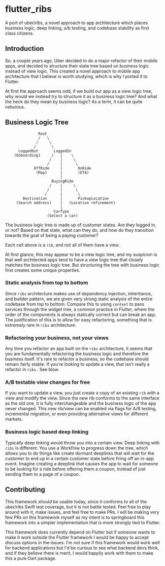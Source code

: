 # flutter_ribs

A port of uber/ribs, a novel approach to app architecture which places business logic, deep linking, a/b testing, and codebase stability as first class citizens.

## Introduction

So, a couple years ago, Uber decided to do a major refactor of their mobile apps, and decided to structure their state tree based on business logic instead of view logic. This created a novel approach to mobile app architecture that I believe is worth studying, which is why I ported it to Flutter.

At first the approach seems odd, if we build our app as a view logic tree, why would we instead try to structure it as a business logic tree? And what the heck do they mean by business logic? As a term, it can be quite nebulous.

## Business Logic Tree

```
               Root
               /   \
              /     \
             /       \
      LoggedOut       LoggedIn
    (Onboarding)     /   |    \
                    /    |     \
                   /     |      \
             OffRide     |       OnRide      
              (Map)      |       (ETA)
                         | 
                     BuyingRide
                    /    |     \
                   /     |      \
                  /      |       \
        Destination      |       PickupLocation
     (Search address)    |   (Location refinement)
                         |
                      CarType
                   (Select a car)
```

The business logic tree is made up of customer states. Are they logged in, or not? Based on that state, what can they do, and how do they transition towards the goal of being a paying customer?

Each cell above is a `rib`, and not all of them have a view.

At first glance, this may appear to be a view logic tree, and my suspicion is that well architected apps tend to have a view logic tree that closely matches the business logic tree. But structuring the tree with business logic first creates some unique properties.

### Static analysis from top to bottom

Since `ribs` architecture makes use of dependency injection, inheritance, and builder pattern, we are given very strong static analysis of the entire codebase from top to bottom. Compare this to using `context` to pass services through the widget tree, a common practice in Flutter, where the order of the components is always statically correct but can break an app. The justification of this is to allow for easy refactoring, something that is extremely rare in `ribs` architecture.

### Refactoring your business, not your views

Any time you refactor an app built on the `ribs` architecture, it seems that you are fundamentally refactoring the business logic and therefore the business itself. It's rare to refactor a business, so the codebase should remain fairly stable. If you're looking to update a view, that isn't really a refactor in `ribs.` See blow.

### A/B testable view changes for free

If you want to update a view, you just create a copy of an existing `rib` with a view and modify the view. Since the new rib conforms to the same interface as the old one, it is fully interchangeable and the business logic of the app never changed. This new rib/view can be enabled via flags for A/B testing, incremental migration, or even providing alternative views for different markets.

### Business logic based deep linking

Typically deep linking would throw you into a certain view. Deep linking with `ribs` is different. You use a Workflow to progress down the tree, which allows you to do things like create dormant deeplinks that will wait for the customer to end up in a certain customer state before firing off an in-app event. Imagine creating a deeplink that causes the app to wait for someone to be looking for a ride before offering them a coupon, instead of just sending them to a page of a coupon.

## Contributing

This framework *should* be usable today, since it conforms to all of the uber/ribs Swift test coverage, but it is not battle tested. Feel free to play around with it, make issues, and feel free to make PRs. I will be making very few PRs on this framework myself as my intent is to springboard this framework into a simpler implementation that is more strongly tied to Flutter.

This framework does currently depend on Flutter but if someone wants to make it work outside the Flutter framework I would be happy to accept discuss options in the issues. I'm not sure if this framework would work well for backend applications but I'd be curious to see what backend devs think, and if they believe there is merit, I would happily work with them to make this a pure Dart package.